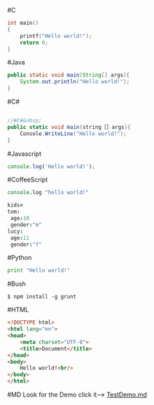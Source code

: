 #C
```c
int main()
{
    printf("Hello world!");
    return 0;
}
```
#Java
```java
public static void main(String[] args){
    System.out.println("Hello world!");
}
```
#C#&nbsp;
```C#

//#C#&nbsp;
public static void main(string［］args){
    Console.WriteLine("Hello world!");
}

```
#Javascript
```javascript
console.log('Hello world!');
```
#CoffeeScript
```CoffeeScript
console.log "hello world!"

kids=
tom:
 age:10
 gender:"m"
lucy:
 age:11
 gender:"f"
```
#Python
```python
print "Hello world!"
```

#Bush 
```bush
$ npm install -g grunt
```

#HTML
```html
<!DOCTYPE html>
<html lang="en">
<head>
    <meta charset="UTF-8">
    <title>Document</title>
</head>
<body>
    Hello world!<br/>
</body>
</html>
```

#MD
Look for the Demo click it--> [TestDemo.md](/test.md)